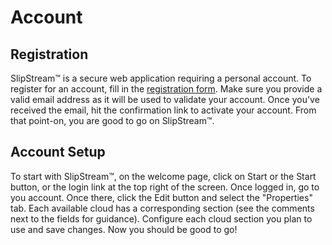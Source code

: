
# Account

## Registration

SlipStream™ is a secure web application requiring a personal account. To
register for an account, fill in the [registration
form](https://slipstream.sixsq.com/register). Make sure you provide a
valid email address as it will be used to validate your account. Once
you've received the email, hit the confirmation link to activate your
account. From that point-on, you are good to go on SlipStream™.

## Account Setup

To start with SlipStream™, on the welcome page, click on Start or the
Start button, or the login link at the top right of the screen. Once
logged in, go to you account. Once there, click the Edit button and
select the "Properties" tab. Each available cloud has a corresponding
section (see the comments next to the fields for guidance). Configure
each cloud section you plan to use and save changes. Now you should be
good to go!
